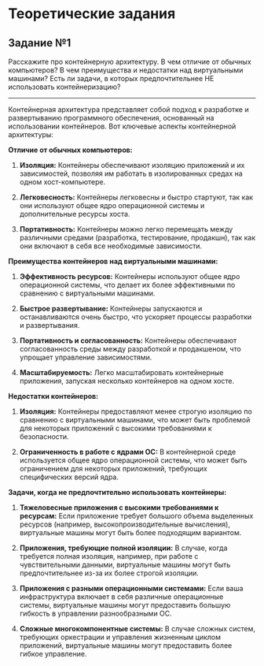 # Теоретические задания

## Задание №1

Расскажите про контейнерную архитектуру. В чем отличие от обычных компьютеров? В чем преимущества и недостатки над виртуальными машинами? Есть ли задачи, в которых предпочтительнее НЕ использовать контейнеризацию?

-----

Контейнерная архитектура представляет собой подход к разработке и развертыванию программного обеспечения, основанный на использовании контейнеров. Вот ключевые аспекты контейнерной архитектуры:

**Отличие от обычных компьютеров:**
1. **Изоляция:** Контейнеры обеспечивают изоляцию приложений и их зависимостей, позволяя им работать в изолированных средах на одном хост-компьютере.

2. **Легковесность:** Контейнеры легковесны и быстро стартуют, так как они используют общее ядро операционной системы и дополнительные ресурсы хоста.

3. **Портативность:** Контейнеры можно легко перемещать между различными средами (разработка, тестирование, продакшн), так как они включают в себя все необходимые зависимости.

**Преимущества контейнеров над виртуальными машинами:**
1. **Эффективность ресурсов:** Контейнеры используют общее ядро операционной системы, что делает их более эффективными по сравнению с виртуальными машинами.

2. **Быстрое развертывание:** Контейнеры запускаются и останавливаются очень быстро, что ускоряет процессы разработки и развертывания.

3. **Портативность и согласованность:** Контейнеры обеспечивают согласованность среды между разработкой и продакшеном, что упрощает управление зависимостями.

4. **Масштабируемость:** Легко масштабировать контейнерные приложения, запуская несколько контейнеров на одном хосте.

**Недостатки контейнеров:**
1. **Изоляция:** Контейнеры предоставляют менее строгую изоляцию по сравнению с виртуальными машинами, что может быть проблемой для некоторых приложений с высокими требованиями к безопасности.

2. **Ограниченность в работе с ядрами ОС:** В контейнерной среде используется общее ядро операционной системы, что может быть ограничением для некоторых приложений, требующих специфических версий ядра.

**Задачи, когда не предпочтительно использовать контейнеры:**
1. **Тяжеловесные приложения с высокими требованиями к ресурсам:** Если приложение требует большого объема выделенных ресурсов (например, высокопроизводительные вычисления), виртуальные машины могут быть более подходящим вариантом.

2. **Приложения, требующие полной изоляции:** В случае, когда требуется полная изоляция, например, при работе с чувствительными данными, виртуальные машины могут быть предпочтительнее из-за их более строгой изоляции.

3. **Приложения с разными операционными системами:** Если ваша инфраструктура включает в себя различные операционные системы, виртуальные машины могут предоставить большую гибкость в управлении разнообразными ОС.

4. **Сложные многокомпонентные системы:** В случае сложных систем, требующих оркестрации и управления жизненным циклом приложений, виртуальные машины могут предоставить более гибкое управление.